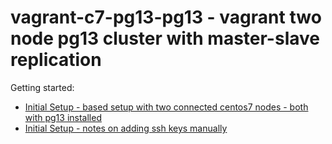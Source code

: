 # vagrant-c7-pg13-pg13 - vagrant two node pg13 cluster with master-slave replication

Getting started: 
* [Initial Setup - based setup with two connected centos7 nodes - both with pg13 installed](docs/initial_setup.md)
* [Initial Setup - notes on adding ssh keys manually](docs/initial_setup-adding_ssh_keys_manually.md)


